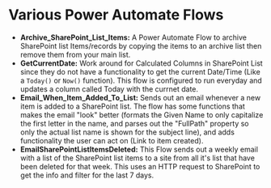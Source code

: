 # Various Power Automate Flows

+ **Archive_SharePoint_List_Items:** A Power Automate Flow to archive SharePoint list Items/records by copying the items to an archive list then remove them from your main list.
+ **GetCurrentDate:** Work around for Calculated Columns in SharePoint List since they do not have a functionality to get the current Date/Time (Like a `Today()` or `Now()` function). This flow is configured to run everyday and updates a column called Today with the currnet date. 
+ **Email_When_Item_Added_To_List:** Sends out an email whenever a new item is added to a SharePoint list. The flow has some functions that makes the email "look" better (formats the Given Name to only capitalize the first letter in the name, and parses out the "FullPath" property so only the actual list name is shown for the subject line), and adds functionality the user can act on (Link to item created).
+ **EmailSharePointListItemsDeleted:** This Flow sends out a weekly email with a list of the SharePoint list items to a site from all it's list that have been deleted for that week. This uses an HTTP request to SharePoint to get the info and filter for the last 7 days. 
